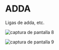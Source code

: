 # ADDA
Ligas de adda, etc.

![captura de pantalla 8](https://user-images.githubusercontent.com/36623141/52858228-de080b00-3129-11e9-8fa0-7180c4b90a80.png)

![captura de pantalla 9](https://user-images.githubusercontent.com/36623141/52858286-fbd57000-3129-11e9-909f-c782c95f7f8b.png)

